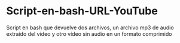 # Script-en-bash-URL-YouTube
Script en bash que devuelve dos archivos, un archivo mp3 de audio extraído del video y otro vídeo sin audio en un formato comprimido
